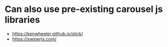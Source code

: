 # Can also use pre-existing carousel js libraries
- https://kenwheeler.github.io/slick/
- https://swiperjs.com/
